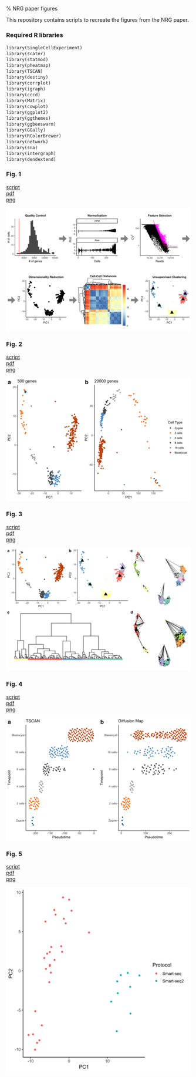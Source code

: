 % NRG paper figures

This repository contains scripts to recreate the figures from the NRG paper.

### Required R libraries

```{r}
library(SingleCellExperiment)
library(scater)
library(statmod)
library(pheatmap)
library(TSCAN)
library(destiny)
library(corrplot)
library(igraph)
library(cccd)
library(Matrix)
library(cowplot)
library(ggplot2)
library(ggthemes)
library(ggbeeswarm)
library(GGally)
library(RColorBrewer)
library(network)
library(sna)
library(intergraph)
library(dendextend)
```

### Fig. 1
[script](fig1.R)  
[pdf](pdf/fig1.pdf)  
[png](png/fig1.png)  

![](png/fig1.png)

### Fig. 2
[script](fig2.R)  
[pdf](pdf/fig2.pdf)  
[png](png/fig2.png)  

![](png/fig2.png)

### Fig. 3
[script](fig3.R)  
[pdf](pdf/fig3.pdf)  
[png](png/fig3.png)  

![](png/fig3.png)

### Fig. 4
[script](fig4.R)  
[pdf](pdf/fig4.pdf)  
[png](png/fig4.png)  

![](png/fig4.png)

### Fig. 5
[script](fig2.R)  
[pdf](pdf/fig5.pdf)  
[png](png/fig5.png)  

![](png/fig5.png)
